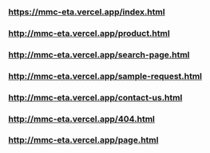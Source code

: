 ### https://mmc-eta.vercel.app/index.html
### http://mmc-eta.vercel.app/product.html
### http://mmc-eta.vercel.app/search-page.html
### http://mmc-eta.vercel.app/sample-request.html
### http://mmc-eta.vercel.app/contact-us.html
### http://mmc-eta.vercel.app/404.html
### http://mmc-eta.vercel.app/page.html